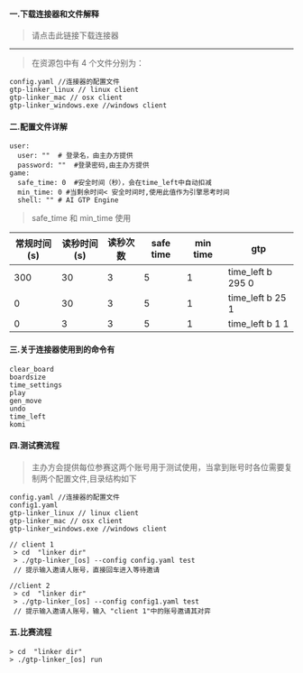 #### 一.下载连接器和文件解释

> 请点击此链接下载连接器

---

> 在资源包中有 4 个文件分别为：

```
config.yaml //连接器的配置文件
gtp-linker_linux // linux client
gtp-linker_mac // osx client
gtp-linker_windows.exe //windows client
```

#### 二.配置文件详解

```
user:
  user: ""  # 登录名，由主办方提供
  password: ""  #登录密码,由主办方提供
game:
  safe_time: 0  #安全时间（秒），会在time_left中自动扣减
  min_time: 0 #当剩余时间< 安全时间时,使用此值作为引擎思考时间
  shell: "" # AI GTP Engine
```

> safe_time 和 min_time 使用

| 常规时间(s) | 读秒时间(s) | 读秒次数 | safe time | min time | gtp               |
| ----------- | ----------- | -------- | --------- | -------- | ----------------- |
| 300         | 30          | 3        | 5         | 1        | time_left b 295 0 |
| 0           | 30          | 3        | 5         | 1        | time_left b 25 1  |
| 0           | 3           | 3        | 5         | 1        | time_left b 1 1   |

#### 三.关于连接器使用到的命令有

```
clear_board
boardsize
time_settings
play
gen_move
undo
time_left
komi
```

#### 四.测试赛流程

> 主办方会提供每位参赛这两个账号用于测试使用，当拿到账号时各位需要复制两个配置文件,目录结构如下

```
config.yaml //连接器的配置文件
config1.yaml
gtp-linker_linux // linux client
gtp-linker_mac // osx client
gtp-linker_windows.exe //windows client
```

```
// client 1
 > cd  "linker dir"
 > ./gtp-linker_[os] --config config.yaml test
 // 提示输入邀请人账号，直接回车进入等待邀请
```

```
//client 2
 > cd  "linker dir"
 > ./gtp-linker_[os] --config config1.yaml test
 // 提示输入邀请人账号，输入 "client 1"中的账号邀请其对弈
```

#### 五.比赛流程

```
> cd  "linker dir"
> ./gtp-linker_[os] run
```
